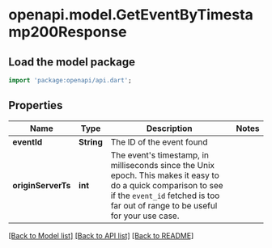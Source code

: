 # openapi.model.GetEventByTimestamp200Response

## Load the model package
```dart
import 'package:openapi/api.dart';
```

## Properties
Name | Type | Description | Notes
------------ | ------------- | ------------- | -------------
**eventId** | **String** | The ID of the event found | 
**originServerTs** | **int** | The event's timestamp, in milliseconds since the Unix epoch. This makes it easy to do a quick comparison to see if the `event_id` fetched is too far out of range to be useful for your use case. | 

[[Back to Model list]](../README.md#documentation-for-models) [[Back to API list]](../README.md#documentation-for-api-endpoints) [[Back to README]](../README.md)


